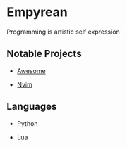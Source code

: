# Empyrean

Programming is artistic self expression

## Notable Projects

- [Awesome](https://github.com/Empyrean-Void/Awesome.git)

- [Nvim](https://github.com/Empyrean-Void/nvim.git)

## Languages

- Python

- Lua
